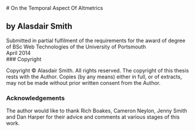 <div class="title-page">
# On the Temporal Aspect Of Altmetrics

## by Alasdair Smith

<div id="title-text">
Submitted in partial fulfilment of the requirements for the award of degree of BSc Web Technologies of the University of Portsmouth
</div>

<div id="date">
April 2014
</div>

<div class="copyright">
### Copyright

Copyright &copy; Alasdair Smith. All rights reserved.
The copyright of this thesis rests with the Author. Copies (by any means) either in full, or of extracts, may not be made without prior written consent from the Author.
</div>
</div>

### Acknowledgements

The author would like to thank Rich Boakes, Cameron Neylon, Jenny Smith and Dan Harper for their advice and comments at various stages of this work.

